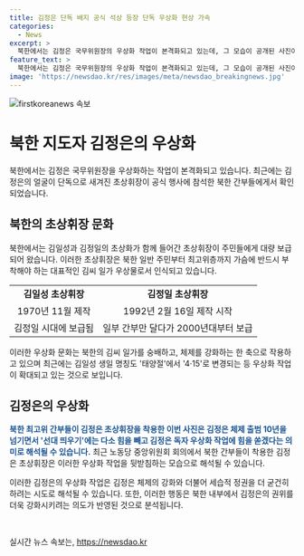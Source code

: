 ```yaml
---
title: 김정은 단독 배지 공식 석상 등장 단독 우상화 현상 가속
categories:
  - News
excerpt: >
  북한에서는 김정은 국무위원장의 우상화 작업이 본격화되고 있는데, 그 모습이 공개된 사진이 노동당 중앙위원회 회의에서도 확인됐다. 북한 주민부터 최고위층까지 모두가 김씨 일가의 초상휘장을 가슴에 달고 다녀야 하는데, 이번에는 김정은 단독 초상휘장을 착용하는 모습이 확인돼 논란이 되고 있다. 김씨 일가 우상화가 본격적으로 반영되는 분위기 속에서, 김정은 국무위원장의 독자 우상화 작업이 진행되고 있는 것으로 해석되고 있다.
feature_text: >
  북한에서는 김정은 국무위원장의 우상화 작업이 본격화되고 있는데, 그 모습이 공개된 사진이 노동당 중앙위원회 회의에서도 확인됐다. 북한 주민부터 최고위층까지 모두가 김씨 일가의 초상휘장을 가슴에 달고 다녀야 하는데, 이번에는 김정은 단독 초상휘장을 착용하는 모습이 확인돼 논란이 되고 있다. 김씨 일가 우상화가 본격적으로 반영되는 분위기 속에서, 김정은 국무위원장의 독자 우상화 작업이 진행되고 있는 것으로 해석되고 있다.
image: 'https://newsdao.kr/res/images/meta/newsdao_breakingnews.jpg'
---
```


<p><img src="https://newsdao.kr/res/images/meta/newsdao_breakingnews.jpg" alt="firstkoreanews 속보" /></p>

<h1>북한 지도자 김정은의 우상화</h1>

<p data-ke-size="size16">북한에서는 김정은 국무위원장을 우상화하는 작업이 본격화되고 있습니다. 최근에는 김정은의 얼굴이 단독으로 새겨진 초상휘장이 공식 행사에 참석한 북한 간부들에게서 확인되었습니다.</p>

<h2 data-ke-size="size26">북한의 초상휘장 문화</h2>

<p data-ke-size="size16">북한에서는 김일성과 김정일의 초상화가 함께 들어간 초상휘장이 주민들에게 대량 보급되어 왔습니다. 이러한 초상휘장은 북한 일반 주민부터 최고위층까지 가슴에 반드시 부착해야 하는 대표적인 김씨 일가 우상물로서 인식되고 있습니다.</p>

<table>
    <tr>
        <td style="text-align: center; height: 17px;"><b>김일성 초상휘장</b></td>
        <td style="text-align: center; height: 17px;"><b>김정일 초상휘장</b></td>
    </tr>
    <tr>
        <td style="text-align: center; height: 17px;">1970년 11월 제작</td>
        <td style="text-align: center; height: 17px;">1992년 2월 16일 제작 시작</td>
    </tr>
    <tr>
        <td style="text-align: center; height: 17px;">김정일 시대에 보급됨</td>
        <td style="text-align: center; height: 17px;">일부 간부만 달다가 2000년대부터 보급</td>
    </tr>
</table>

<p data-ke-size="size16">이러한 우상화 문화는 북한의 김씨 일가를 숭배하고, 체제를 강화하는 한 축으로 작용하고 있으며 최근에는 김일성 생일 명칭도 '태양절'에서 '4·15'로 변경되는 등 우상화 작업이 확대되고 있는 것으로 보입니다.</p>

<h2 data-ke-size="size26">김정은의 우상화</h2>

<p data-ke-size="size16"><b><span style="color: #1a5490;">북한 최고위 간부들이 김정은 초상휘장을 착용한 이번 사진은 김정은 체제 출범 10년을 넘기면서 '선대 띄우기'에는 다소 힘을 빼고 김정은 독자 우상화 작업에 힘을 쏟겠다는 의미로 해석될 수 있습니다.</span></b> 최근 노동당 중앙위원회 회의에서 북한 간부들이 착용한 김정은 초상휘장은 이러한 우상화 작업을 뒷받침하는 모습으로 해석될 수 있습니다.</p>

<p data-ke-size="size16">이러한 김정은의 우상화 작업은 김정은 체제의 강화와 더불어 세습적 정권을 더 굳건히 하려는 시도로 해석될 수 있습니다. 또한, 이러한 행동은 북한 내부에서 김정은의 권위를 더욱 강화시키려는 의도가 반영된 것으로 분석됩니다.</p>

<p data-ke-size="size16">&nbsp;</p>
실시간 뉴스 속보는, <a href="https://newsdao.kr" rel="dofollow">https://newsdao.kr</a>


